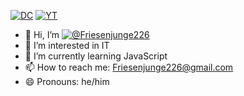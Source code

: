 [![DC](https://img.shields.io/badge/Community_Discord-#5865F2)](https://discord.com/invite/b77hdjUuyX) [![YT](https://img.shields.io/badge/Youtube-#c4302b)](https://www.youtube.com/@Friesenjunge226)
- 👋 Hi, I’m [![@Friesenjunge226](https://img.shields.io/badge/@Friesenjunge226-green)](https://linktr.ee/friesenjunge226)
- 👀 I’m interested in IT
- 🌱 I’m currently learning JavaScript
- 📫 How to reach me: Friesenjunge226@gmail.com
- 😄 Pronouns: he/him


<!---
Friesenjunge226/Friesenjunge226 is a ✨ special ✨ repository because its `README.md` (this file) appears on your GitHub profile.
You can click the Preview link to take a look at your changes.
--->

